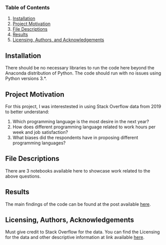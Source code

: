 ### Table of Contents

1. [Installation](#installation)
2. [Project Motivation](#motivation)
3. [File Descriptions](#files)
4. [Results](#results)
5. [Licensing, Authors, and Acknowledgements](#licensing)

## Installation <a name="installation"></a>

There should be no necessary libraries to run the code here beyond the Anaconda distribution of Python.  The code should run with no issues using Python versions 3.*.

## Project Motivation<a name="motivation"></a>

For this project, I was interestested in using Stack Overflow data from 2019 to better understand:

1. Which programming language is the most desire in the next year?
2. How does different programming language related to work hours per week and job satisfaction?
3. What biases did the respondents have in proposing different programming languages?


## File Descriptions <a name="files"></a>

There are 3 notebooks available here to showcase work related to the above questions.  

## Results<a name="results"></a>

The main findings of the code can be found at the post available [here](https://medium.com/p/b893238d2aa5/edit).

## Licensing, Authors, Acknowledgements<a name="licensing"></a>

Must give credit to Stack Overflow for the data.  You can find the Licensing for the data and other descriptive information at link available [here](https://insights.stackoverflow.com/survey/2019).  

